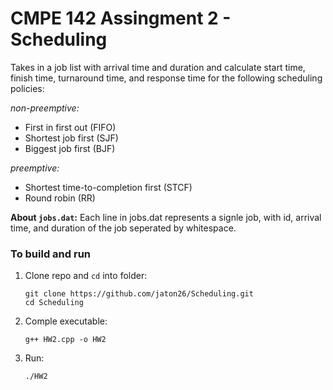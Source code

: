 # CMPE 142 Assingment 2 - Scheduling

Takes in a job list with arrival time and duration and calculate start time, finish time, turnaround time, and response time for the following scheduling policies:

_non-preemptive:_
* First in first out (FIFO) 
* Shortest job first (SJF)
* Biggest job first (BJF)

_preemptive:_
* Shortest time-to-completion first (STCF)
* Round robin (RR)

__About `jobs.dat`:__ Each line in jobs.dat represents a signle job, with id, arrival time, and duration of the job seperated by whitespace.

### To build and run
1. Clone repo and `cd` into folder:

    ```
    git clone https://github.com/jaton26/Scheduling.git
    cd Scheduling
    ```
2. Comple executable:

    ```
    g++ HW2.cpp -o HW2
    ```
3. Run:
    
    ```
    ./HW2
    ```
